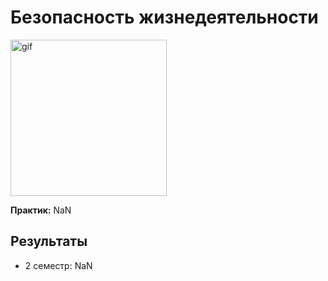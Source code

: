 # Безопасность жизнедеятельности

<img alt="gif" src="https://media1.tenor.com/m/Unrbryt4npgAAAAC/anime-sad.gif" height="250">

**Практик:** NaN

## Результаты

- 2 семестр: NaN